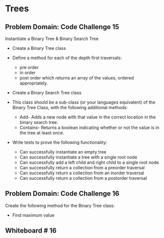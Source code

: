 # Trees

## Problem Domain: Code Challenge 15

Instantiate a Binary Tree & Binary Search Tree

- Create a Binary Tree class
- Define a method for each of the depth first traversals:
  - pre order
  - in order
  - post order which returns an array of the values, ordered appropriately.

- Create a Binary Search Tree class
- This class should be a sub-class (or your languages equivalent) of the Binary Tree Class, with the following additional methods:
  - Add- Adds a new node with that value in the correct location in the binary search tree.
  - Contains- Returns a boolean indicating whether or not the value is in the tree at least once.

- Write tests to prove the following functionality:
  - Can successfully instantiate an empty tree
  - Can successfully instantiate a tree with a single root node
  - Can successfully add a left child and right child to a single root node
  - Can successfully return a collection from a preorder traversal
  - Can successfully return a collection from an inorder traversal
  - Can successfully return a collection from a postorder traversal

## Problem Domain: Code Challenge 16

 Create the following method for the Binary Tree class:
  - Find maximum value

## Whiteboard # 16

